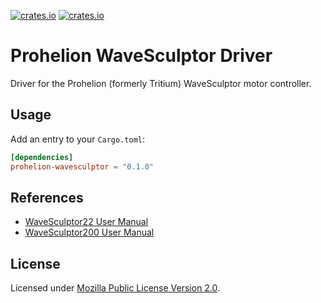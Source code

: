 [![crates.io](https://img.shields.io/crates/v/prohelion-wavesculptor.svg)](https://crates.io/crates/prohelion-wavesculptor)
[![crates.io](https://img.shields.io/crates/d/prohelion-wavesculptor.svg)](https://crates.io/crates/prohelion-wavesculptor)

# Prohelion WaveSculptor Driver

Driver for the Prohelion (formerly Tritium) WaveSculptor motor controller.

## Usage

Add an entry to your `Cargo.toml`:

```toml
[dependencies]
prohelion-wavesculptor = "0.1.0"
```

## References

- [WaveSculptor22 User Manual](https://www.prohelion.com/wp-content/uploads/2021/08/PHLN88.004v1-WaveSculptor22-Users-Manual.pdf)
- [WaveSculptor200 User Manual](https://www.prohelion.com/wp-content/uploads/2021/11/PHLN74.021v1-Users-Manual.pdf)

## License

Licensed under [Mozilla Public License Version 2.0](https://www.mozilla.org/en-US/MPL/2.0/).

